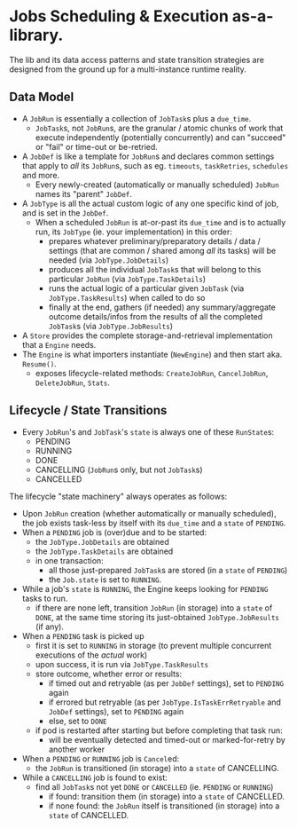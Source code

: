 # Jobs Scheduling & Execution **as-a-library**.

The lib and its data access patterns and state transition strategies are designed from the ground up for a multi-instance runtime reality.

## Data Model

- A `JobRun` is essentially a collection of `JobTask`s plus a `due_time`.
    - `JobTask`s, not `JobRun`s, are the granular / atomic chunks of work that execute independently (potentially concurrently) and can "succeed" or "fail" or time-out or be-retried.
- A `JobDef` is like a template for `JobRun`s and declares common settings that apply to _all_ its `JobRun`s, such as eg. `timeouts`, `taskRetries`, `schedules` and more.
    - Every newly-created (automatically or manually scheduled) `JobRun` names its "parent" `JobDef`.
- A `JobType` is all the actual custom logic of any one specific kind of job, and is set in the `JobDef`.
    - When a scheduled `JobRun` is at-or-past its `due_time` and is to actually run, its `JobType` (ie. your implementation) in this order:
        - prepares whatever preliminary/preparatory details / data / settings (that are common / shared among _all_ its tasks) will be needed (via `JobType.JobDetails`)
        - produces all the individual `JobTask`s that will belong to this particular `JobRun` (via `JobType.TaskDetails`)
        - runs the actual logic of a particular given `JobTask` (via `JobType.TaskResults`) when called to do so
        - finally at the end, gathers (if needed) any summary/aggregate outcome details/infos from the results of all the completed `JobTask`s (via `JobType.JobResults`)
- A `Store` provides the complete storage-and-retrieval implementation that a `Engine` needs.
- The `Engine` is what importers instantiate (`NewEngine`) and then start aka. `Resume()`.
    - exposes lifecycle-related methods: `CreateJobRun`, `CancelJobRun`, `DeleteJobRun`, `Stats`.

## Lifecycle / State Transitions

- Every `JobRun`'s and `JobTask`'s `state` is always one of these `RunState`s:
    - PENDING
    - RUNNING
    - DONE
    - CANCELLING (`JobRun`s only, but not `JobTask`s)
    - CANCELLED

The lifecycle "state machinery" always operates as follows:

- Upon `JobRun` creation (whether automatically or manually scheduled), the job exists task-less by itself with its `due_time` and a `state` of `PENDING`.
- When a `PENDING` job is (over)due and to be started:
    - the `JobType.JobDetails` are obtained
    - the `JobType.TaskDetails` are obtained
    - in one transaction:
        - all those just-prepared `JobTask`s are stored (in a `state` of `PENDING`)
        - the `Job.state` is set to `RUNNING`.
- While a job's `state` is `RUNNING`, the Engine keeps looking for `PENDING` tasks to run.
    - if there are none left, transition `JobRun` (in storage) into a `state` of `DONE`, at the same time storing its just-obtained `JobType.JobResults` (if any).
- When a `PENDING` task is picked up
    - first it is set to `RUNNING` in storage (to prevent multiple concurrent executions of the _actual_ work)
    - upon success, it is run via `JobType.TaskResults`
    - store outcome, whether error or results:
        - if timed out and retryable (as per `JobDef` settings), set to `PENDING` again
        - if errored but retryable (as per `JobType.IsTaskErrRetryable` and `JobDef` settings), set to `PENDING` again
        - else, set to `DONE`
    - if pod is restarted after starting but before completing that task run:
      - will be eventually detected and timed-out or marked-for-retry by another worker
- When a `PENDING` or `RUNNING` job is `Cancel`ed:
    - the `JobRun` is transitioned (in storage) into a `state` of CANCELLING.
- While a `CANCELLING` job is found to exist:
    - find all `JobTask`s not yet `DONE` or `CANCELLED` (ie. `PENDING` or `RUNNING`)
        - if found: transition them (in storage) into a `state` of CANCELLED.
        - if none found: the `JobRun` itself is transitioned (in storage) into a `state` of CANCELLED.
